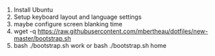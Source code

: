 1. Install Ubuntu
2. Setup keyboard layout and language settings
3. maybe configure screen blanking time
4. wget -q https://raw.githubusercontent.com/mbertheau/dotfiles/new-master/bootstrap.sh
5. bash ./bootstrap.sh work
or bash ./bootstrap.sh home
